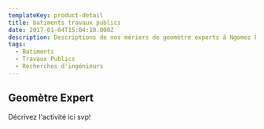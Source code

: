 ```yaml
---
templateKey: product-detail
title: batiments travaux publics
date: 2017-01-04T15:04:10.000Z
description: Descriptions de nos mériers de geomètre experts à Ngomez Engineering Cameroun.
tags:
  - Batiments
  - Travaux Publics
  - Recherches d'ingénieurs
---
```


## Geomètre Expert
Décrivez l'activité ici svp!